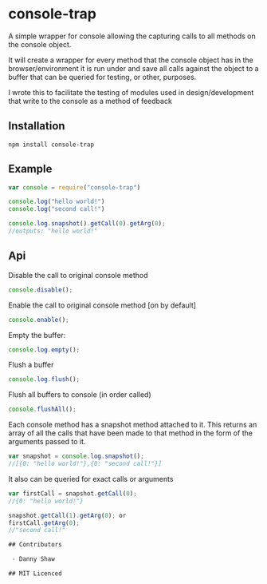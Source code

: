 # console-trap

A simple wrapper for console allowing the capturing calls to all methods on the
console object.

It will create a wrapper for every method that the console object has in the 
browser/environment it is run under and save all calls against the object
to a buffer that can be queried for testing, or other, purposes.

I wrote this to facilitate the testing of modules used in design/development 
that write to the console as a method of feedback


## Installation

`npm install console-trap`

## Example

```js
var console = require("console-trap")

console.log("hello world!")
console.log("second call!")

console.log.snapshot().getCall(0).getArg(0);
//outputs: "hello world!"
```

## Api

Disable the call to original console method
```js
console.disable();
```

Enable the call to original console method [on by default]
```js
console.enable();
```

Empty the buffer:
```js
console.log.empty();
```

Flush a buffer
```js
console.log.flush();
```

Flush all buffers to console (in order called)
```js
console.flushAll();
```



Each console method has a snapshot method attached to it.
This returns an array of all the calls that have been made to that method in
the form of the arguments passed to it.
```js
var snapshot = console.log.snapshot();
//[{0: "hello world!"},{0: "second call!"}]
```

It also can be queried for exact calls or arguments
```js
var firstCall = snapshot.getCall(0);
//{0: "hello world!"}

snapshot.getCall(1).getArg(0); or
firstCall.getArg(0);
//"second call!"

## Contributors

 - Danny Shaw

## MIT Licenced
